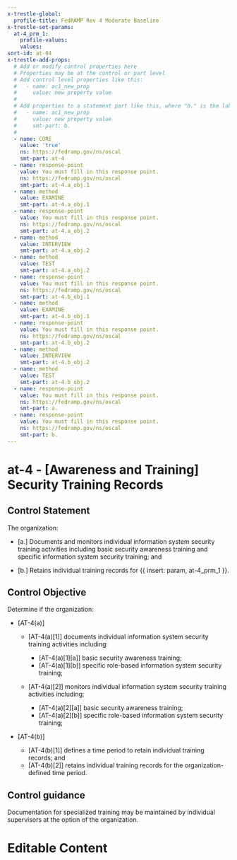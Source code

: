 ```yaml
---
x-trestle-global:
  profile-title: FedRAMP Rev 4 Moderate Baseline
x-trestle-set-params:
  at-4_prm_1:
    profile-values:
    values:
sort-id: at-04
x-trestle-add-props:
  # Add or modify control properties here
  # Properties may be at the control or part level
  # Add control level properties like this:
  #   - name: ac1_new_prop
  #     value: new property value
  #
  # Add properties to a statement part like this, where "b." is the label of the target statement part
  #   - name: ac1_new_prop
  #     value: new property value
  #     smt-part: b.
  #
  - name: CORE
    value: 'true'
    ns: https://fedramp.gov/ns/oscal
    smt-part: at-4
  - name: response-point
    value: You must fill in this response point.
    ns: https://fedramp.gov/ns/oscal
    smt-part: at-4.a_obj.1
  - name: method
    value: EXAMINE
    smt-part: at-4.a_obj.1
  - name: response-point
    value: You must fill in this response point.
    ns: https://fedramp.gov/ns/oscal
    smt-part: at-4.a_obj.2
  - name: method
    value: INTERVIEW
    smt-part: at-4.a_obj.2
  - name: method
    value: TEST
    smt-part: at-4.a_obj.2
  - name: response-point
    value: You must fill in this response point.
    ns: https://fedramp.gov/ns/oscal
    smt-part: at-4.b_obj.1
  - name: method
    value: EXAMINE
    smt-part: at-4.b_obj.1
  - name: response-point
    value: You must fill in this response point.
    ns: https://fedramp.gov/ns/oscal
    smt-part: at-4.b_obj.2
  - name: method
    value: INTERVIEW
    smt-part: at-4.b_obj.2
  - name: method
    value: TEST
    smt-part: at-4.b_obj.2
  - name: response-point
    value: You must fill in this response point.
    ns: https://fedramp.gov/ns/oscal
    smt-part: a.
  - name: response-point
    value: You must fill in this response point.
    ns: https://fedramp.gov/ns/oscal
    smt-part: b.
---
```


# at-4 - \[Awareness and Training\] Security Training Records

## Control Statement

The organization:

- \[a.\] Documents and monitors individual information system security training activities including basic security awareness training and specific information system security training; and

- \[b.\] Retains individual training records for {{ insert: param, at-4_prm_1 }}.

## Control Objective

Determine if the organization:

- \[AT-4(a)\]

  - \[AT-4(a)[1]\] documents individual information system security training activities including:

    - \[AT-4(a)[1][a]\] basic security awareness training;
    - \[AT-4(a)[1][b]\] specific role-based information system security training;

  - \[AT-4(a)[2]\] monitors individual information system security training activities including:

    - \[AT-4(a)[2][a]\] basic security awareness training;
    - \[AT-4(a)[2][b]\] specific role-based information system security training;

- \[AT-4(b)\]

  - \[AT-4(b)[1]\] defines a time period to retain individual training records; and
  - \[AT-4(b)[2]\] retains individual training records for the organization-defined time period.

## Control guidance

Documentation for specialized training may be maintained by individual supervisors at the option of the organization.

# Editable Content

<!-- Make additions and edits below -->
<!-- The above represents the contents of the control as received by the profile, prior to additions. -->
<!-- If the profile makes additions to the control, they will appear below. -->
<!-- The above markdown may not be edited but you may edit the content below, and/or introduce new additions to be made by the profile. -->
<!-- If there is a yaml header at the top, parameter values may be edited. Use --set-parameters to incorporate the changes during assembly. -->
<!-- The content here will then replace what is in the profile for this control, after running profile-assemble. -->
<!-- The added parts in the profile for this control are below.  You may edit them and/or add new ones. -->
<!-- Each addition must have a heading either of the form ## Control my_addition_name -->
<!-- or ## Part a. (where the a. refers to one of the control statement labels.) -->
<!-- "## Control" parts are new parts added after the statement part. -->
<!-- "## Part" parts are new parts added into the top-level statement part with that label. -->
<!-- Subparts may be added with nested hash levels of the form ### My Subpart Name -->
<!-- underneath the parent ## Control or ## Part being added -->
<!-- See https://ibm.github.io/compliance-trestle/tutorials/ssp_profile_catalog_authoring/ssp_profile_catalog_authoring for guidance. -->

